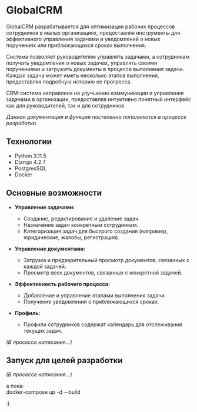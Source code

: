 # GlobalCRM

GlobalCRM разрабатывается для оптимизации рабочих процессов сотрудников в малых организациях, предоставляя инструменты для эффективного управления задачами и уведомлений о новых поручениях или приближающихся сроках выполнения. <p> Система позволяет руководителям управлять задачами, а сотрудникам получать уведомления о новых задачах, управлять своими поручениями и загружать документы в процессе выполнения задачи. Каждая задача может иметь несколько этапов выполнения, предоставляя подробную историю ее прогресса.
<p>CRM-система направлена на улучшение коммуникации и управления задачами в организации, предоставляя интуитивно понятный интерфейс как для руководителей, так и для сотрудников<p>

*Данная документация и функции постепенно пополняются в процессе разработки.*

## Технологии
- Python 3.11.5
- Django 4.2.7
- PostgresSQL
- Docker

## Основные возможности

- **Управление задачами:**
  - Создание, редактирование и удаление задач.
  - Назначение задач конкретным сотрудникам.
  - Категоризация задач для быстрого создания (например, юридические, жалобы, регистрация).

- **Управление документами:**
  - Загрузка и предварительный просмотр документов, связанных с каждой задачей.
  - Просмотр всех документов, связанных с конкретной задачей.

- **Эффективность рабочего процесса:**
  - Добавление и управление этапами выполнения задачи.
  - Получение уведомлений о приближающихся сроках.

- **Профиль:**
  - Профили сотрудников содержат календарь для отслеживания текущих задач.



*(В просессе написания...) <p>*

## Запуск для целей разработки
*(В просессе написания...) <p>*
а пока:<br>
docker-compose up -d --build<p>
:)